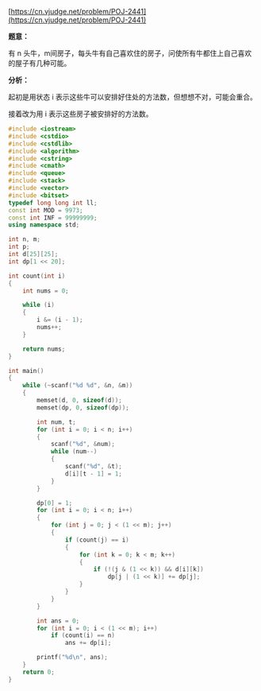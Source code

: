 [https://cn.vjudge.net/problem/POJ-2441](https://cn.vjudge.net/problem/POJ-2441)

**题意：**

有 n 头牛，m间房子，每头牛有自己喜欢住的房子，问使所有牛都住上自己喜欢的屋子有几种可能。

**分析：**

起初是用状态 i 表示这些牛可以安排好住处的方法数，但想想不对，可能会重合。

接着改为用 i 表示这些房子被安排好的方法数。

```c++
#include <iostream>
#include <cstdio>
#include <cstdlib>
#include <algorithm>
#include <cstring>
#include <cmath>
#include <queue>
#include <stack>
#include <vector>
#include <bitset>
typedef long long int ll;
const int MOD = 9973;
const int INF = 99999999;
using namespace std;

int n, m;
int p;
int d[25][25];
int dp[1 << 20];

int count(int i)
{
	int nums = 0;

	while (i)
	{
		i &= (i - 1);
		nums++;
	}

	return nums;
}

int main()
{
	while (~scanf("%d %d", &n, &m))
	{
		memset(d, 0, sizeof(d));
		memset(dp, 0, sizeof(dp));

		int num, t;
		for (int i = 0; i < n; i++)
		{
			scanf("%d", &num);
			while (num--)
			{
				scanf("%d", &t);
				d[i][t - 1] = 1;
			}
		}

		dp[0] = 1;
		for (int i = 0; i < n; i++)
		{
			for (int j = 0; j < (1 << m); j++)
			{
				if (count(j) == i)
				{
					for (int k = 0; k < m; k++)
					{
						if (!(j & (1 << k)) && d[i][k])
							dp[j | (1 << k)] += dp[j];
					}
				}
			}
		}

		int ans = 0;
		for (int i = 0; i < (1 << m); i++)
			if (count(i) == n)
				ans += dp[i];

		printf("%d\n", ans);
	}
	return 0;
}
```
